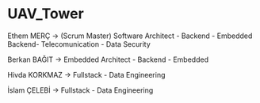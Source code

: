 # UAV_Tower
Ethem MERÇ -> (Scrum Master) Software Architect - Backend - Embedded Backend- Telecomunication - Data Security

Berkan BAĞIT -> Embedded Architect - Backend - Embedded

Hivda KORKMAZ -> Fullstack - Data Engineering

İslam ÇELEBİ -> Fullstack - Data Engineering
